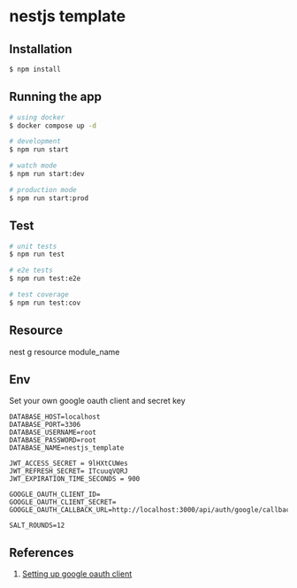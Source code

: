 # nestjs template

## Installation

```bash
$ npm install
```

## Running the app

```bash
# using docker
$ docker compose up -d

# development
$ npm run start

# watch mode
$ npm run start:dev

# production mode
$ npm run start:prod
```

## Test

```bash
# unit tests
$ npm run test

# e2e tests
$ npm run test:e2e

# test coverage
$ npm run test:cov
```

## Resource

nest g resource module_name

## Env
Set your own google oauth client and secret key
```
DATABASE_HOST=localhost
DATABASE_PORT=3306
DATABASE_USERNAME=root
DATABASE_PASSWORD=root
DATABASE_NAME=nestjs_template

JWT_ACCESS_SECRET = 9lHXtCUWes
JWT_REFRESH_SECRET= ITcuuqVQRJ
JWT_EXPIRATION_TIME_SECONDS = 900

GOOGLE_OAUTH_CLIENT_ID=
GOOGLE_OAUTH_CLIENT_SECRET=
GOOGLE_OAUTH_CALLBACK_URL=http://localhost:3000/api/auth/google/callback

SALT_ROUNDS=12
```

## References

1. [Setting up google oauth client](https://support.google.com/cloud/answer/6158849?hl=en#)
